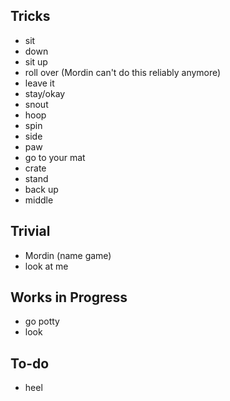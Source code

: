 ## Tricks

- sit
- down
- sit up
- roll over (Mordin can't do this reliably anymore)
- leave it
- stay/okay
- snout
- hoop
- spin
- side
- paw
- go to your mat
- crate
- stand
- back up
- middle

## Trivial

- Mordin (name game)
- look at me

## Works in Progress

- go potty
- look

## To-do

- heel
